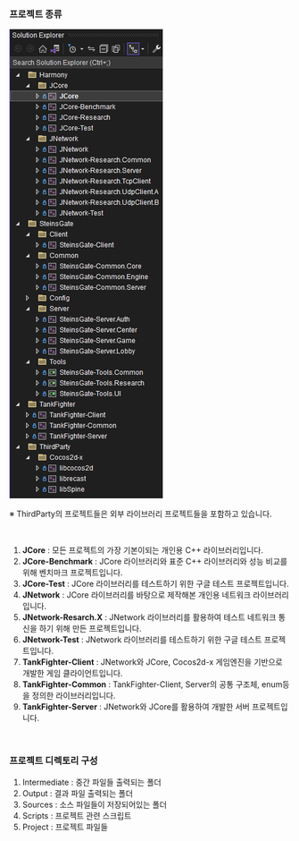 ### 프로젝트  종류

![솔루션 구성](Images/프로젝트%20모습.png)

※ ThirdParty의 프로젝트들은 외부 라이브러리 프로젝트들을 포함하고 있습니다.

<br>

1. <b>JCore</b> : 모든 프로젝트의 가장 기본이되는 개인용 C++ 라이브러리입니다.
2. <b>JCore-Benchmark</b> : JCore 라이브러리와 표준 C++ 라이브러리와 성능 비교를 위해 벤치마크 프로젝트입니다.
3. <b>JCore-Test</b> : JCore 라이브러리를 테스트하기 위한 구글 테스트 프로젝트입니다.
4. <b>JNetwork</b> : JCore 라이브러리를 바탕으로 제작해본 개인용 네트워크 라이브러리입니다.
5. <b>JNetwork-Resarch.X</b> : JNetwork 라이브러리를 활용하여 테스트 네트워크 통신을 하기 위해 만든 프로젝트입니다.
6. <b>JNetwork-Test</b> : JNetwork 라이브러리를 테스트하기 위한 구글 테스트 프로젝트입니다.
7. <b>TankFighter-Client</b> : JNetwork와 JCore, Cocos2d-x 게임엔진을 기반으로 개발한 게임 클라이언트입니다.
8. <b>TankFighter-Common</b> : TankFighter-Client, Server의 공통 구조체, enum등을 정의한 라이브러리입니다.
9. <b>TankFighter-Server</b> : JNetwork와 JCore를 활용하여 개발한 서버 프로젝트입니다.

<br>

### 프로젝트 디렉토리 구성

1. Intermediate : 중간 파일들 출력되는 폴더
2. Output : 결과 파일 출력되는 폴더
3. Sources : 소스 파일들이 저장되어있는 폴더
4. Scripts : 프로젝트 관련 스크립트
6. Project : 프로젝트 파일들